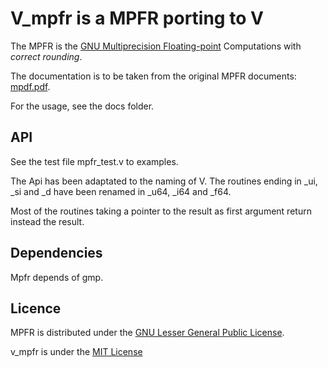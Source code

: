 # V_mpfr is a MPFR porting to V #


The MPFR is the [GNU Multiprecision Floating-point](https://www.mpfr.org/) Computations with _correct rounding_.

The documentation is to be taken from the original MPFR documents: [mpdf.pdf](https://www.mpfr.org/mpfr-current/mpfr.pdf).

For the usage, see the docs folder.

## API ##
See the test file mpfr_test.v to examples.

The Api has been adaptated to the naming of V. The routines ending in _ui, _si and _d have been renamed in _u64, _i64 and _f64.

Most of the routines taking a pointer to the result as first argument return instead the result.

## Dependencies ##
Mpfr depends of gmp.


## Licence ##
MPFR is distributed under the [GNU Lesser General Public License](https://www.gnu.org/licenses/lgpl-3.0.html).

v_mpfr is under the [MIT License](https://mit-license.org/)